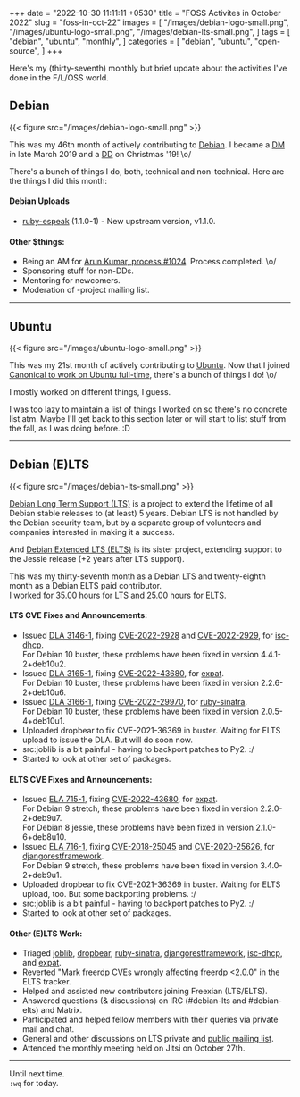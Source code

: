 +++
date = "2022-10-30 11:11:11 +0530"
title = "FOSS Activites in October 2022"
slug = "foss-in-oct-22"
images = [
    "/images/debian-logo-small.png",
    "/images/ubuntu-logo-small.png",
    "/images/debian-lts-small.png",
]
tags = [
    "debian",
    "ubuntu",
    "monthly",
]
categories = [
    "debian",
    "ubuntu",
    "open-source",
]
+++

Here's my (thirty-seventh) monthly but brief update about the activities I've done in the F/L/OSS world.

## Debian
{{< figure src="/images/debian-logo-small.png" >}}

This was my 46th month of actively contributing to [Debian](https://www.debian.org/).
I became a [DM](https://wiki.debian.org/DebianMaintainer) in late March 2019 and a [DD](https://wiki.debian.org/DebianDeveloper) on Christmas '19! \o/

There's a bunch of things I do, both, technical and non-technical. Here are the things I did this month:

#### Debian Uploads

- [ruby-espeak](https://tracker.debian.org/pkg/ruby-espeak) (1.1.0-1) - New upstream version, v1.1.0.

#### Other $things:

- Being an AM for [Arun Kumar, process #1024](https://nm.debian.org/process/1024/). Process completed. \o/
- Sponsoring stuff for non-DDs.
- Mentoring for newcomers.
- Moderation of -project mailing list.

---

## Ubuntu
{{< figure src="/images/ubuntu-logo-small.png" >}}

This was my 21st month of actively contributing to [Ubuntu](https://ubuntu.com/about).
Now that I joined [Canonical to work on Ubuntu full-time](https://utkarsh2102.com/posts/hello-canonical/), there's a bunch of things I do! \o/

I mostly worked on different things, I guess.

I was too lazy to maintain a list of things I worked on so there's
no concrete list atm. Maybe I'll get back to this section later or
will start to list stuff from the fall, as I was doing before. :D

---

## Debian (E)LTS
{{< figure src="/images/debian-lts-small.png" >}}

[Debian Long Term Support (LTS)](https://www.freexian.com/en/services/debian-lts.html) is a project to extend the lifetime of all Debian stable releases to (at least) 5 years. Debian LTS is not handled by the Debian security team, but by a separate group of volunteers and companies interested in making it a success.  

And [Debian Extended LTS (ELTS)](https://deb.freexian.com/extended-lts) is its sister project, extending support to the Jessie release (+2 years after LTS support).

This was my thirty-seventh month as a Debian LTS and twenty-eighth month as a Debian ELTS paid contributor.  
I worked for 35.00 hours for LTS and 25.00 hours for ELTS.

#### LTS CVE Fixes and Announcements:

- Issued [DLA 3146-1](https://lists.debian.org/debian-lts-announce/2022/10/msg00015.html), fixing [CVE-2022-2928](https://security-tracker.debian.org/tracker/CVE-2022-2928) and [CVE-2022-2929](https://security-tracker.debian.org/tracker/CVE-2022-2929), for [isc-dhcp](https://tracker.debian.org/pkg/isc-dhcp).  
  For Debian 10 buster, these problems have been fixed in version 4.4.1-2+deb10u2.
- Issued [DLA 3165-1](https://lists.debian.org/debian-lts-announce/2022/10/msg00033.html), fixing [CVE-2022-43680](https://security-tracker.debian.org/tracker/CVE-2022-43680), for [expat](https://tracker.debian.org/pkg/expat).  
  For Debian 10 buster, these problems have been fixed in version 2.2.6-2+deb10u6.
- Issued [DLA 3166-1](), fixing [CVE-2022-29970](https://security-tracker.debian.org/tracker/CVE-2022-29970), for [ruby-sinatra](https://tracker.debian.org/pkg/ruby-sinatra).  
  For Debian 10 buster, these problems have been fixed in version 2.0.5-4+deb10u1.
- Uploaded dropbear to fix CVE-2021-36369 in buster. Waiting for ELTS upload to issue the DLA. But will do soon now.
- src:joblib is a bit painful - having to backport patches to Py2. :/
- Started to look at other set of packages.

#### ELTS CVE Fixes and Announcements:

- Issued [ELA 715-1](https://www.freexian.com/lts/extended/updates/ela-715-1-expat/), fixing [CVE-2022-43680](https://security-tracker.debian.org/tracker/CVE-2022-43680), for [expat](https://tracker.debian.org/pkg/expat).  
  For Debian 9 stretch, these problems have been fixed in version 2.2.0-2+deb9u7.  
  For Debian 8 jessie, these problems have been fixed in version 2.1.0-6+deb8u10.
- Issued [ELA 716-1](https://www.freexian.com/lts/extended/updates/ela-716-1-djangorestframework/), fixing [CVE-2018-25045](https://security-tracker.debian.org/tracker/CVE-2018-25045) and [CVE-2020-25626](https://security-tracker.debian.org/tracker/CVE-2020-25626), for [djangorestframework](https://tracker.debian.org/pkg/djangorestframework).  
  For Debian 9 stretch, these problems have been fixed in version 3.4.0-2+deb9u1.
- Uploaded dropbear to fix CVE-2021-36369 in buster. Waiting for ELTS upload, too. But some backporting problems. :/
- src:joblib is a bit painful - having to backport patches to Py2. :/
- Started to look at other set of packages.

#### Other (E)LTS Work:

- Triaged [joblib](https://tracker.debian.org/pkg/joblib),
[dropbear](https://tracker.debian.org/pkg/dropbear),
[ruby-sinatra](https://tracker.debian.org/pkg/ruby-sinatra),
[djangorestframework](https://tracker.debian.org/pkg/djangorestframework),
[isc-dhcp](https://tracker.debian.org/pkg/isc-dhcp), and
[expat](https://tracker.debian.org/pkg/expat).
- Reverted "Mark freerdp CVEs wrongly affecting freerdp <2.0.0" in the ELTS tracker.
- Helped and assisted new contributors joining Freexian (LTS/ELTS).
- Answered questions (& discussions) on IRC (#debian-lts and #debian-elts) and Matrix.
- Participated and helped fellow members with their queries via private mail and chat.
- General and other discussions on LTS private and [public mailing list](https://lists.debian.org/debian-lts/2022/10/threads.html).
- Attended the monthly meeting held on Jitsi on October 27th.

---

Until next time.  
`:wq` for today.
